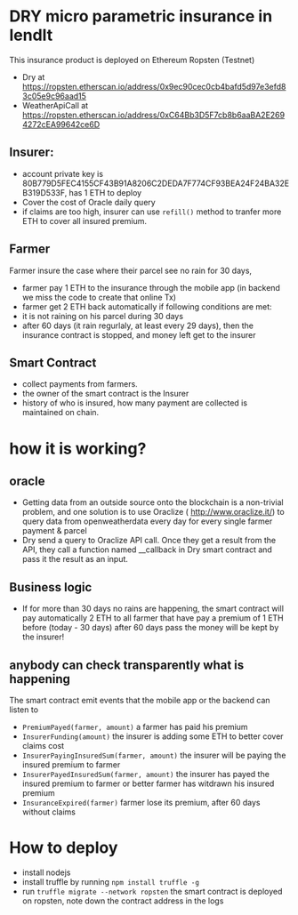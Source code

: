 # DRY micro parametric insurance in lendIt

This insurance product is deployed on Ethereum Ropsten (Testnet)
*  Dry at https://ropsten.etherscan.io/address/0x9ec90cec0cb4bafd5d97e3efd83c05e9c96aad15
*  WeatherApiCall at https://ropsten.etherscan.io/address/0xC64Bb3D5F7cb8b6aaBA2E2694272cEA99642ce6D

## Insurer:
* account private key is 80B779D5FEC4155CF43B91A8206C2DEDA7F774CF93BEA24F24BA32EB319D533F, has 1 ETH to deploy
* Cover the cost of Oracle daily query
* if claims are too high, insurer can use `refill()` method to tranfer more ETH to cover all insured premium.

## Farmer
Farmer insure the case where their parcel see no rain for 30 days,
* farmer pay 1 ETH to the insurance through the mobile app (in backend we miss the code to create that online Tx)
* farmer get 2 ETH back automatically if following conditions are met:
 * it is not raining on his parcel during 30 days
 * after 60 days (it rain regurlaly, at least every 29 days), then the insurance contract is stopped, and money left get to the insurer

## Smart Contract
* collect payments from farmers.
* the owner of the smart contract is the Insurer
* history of who is insured, how many payment are collected is maintained on chain.

# how it is working?

## oracle
* Getting data from an outside source onto the blockchain is a non-trivial problem, and one solution is to use Oraclize ( http://www.oraclize.it/) to query data from openweatherdata every day for every single farmer payment & parcel
* Dry send a query to Oraclize API call. Once they get a result from the API, they call a function named __callback in Dry smart contract and pass it the result as an input.

## Business logic
* If for more than 30 days no rains are happening, the smart contract will pay
automatically 2 ETH to all farmer that have  pay a premium of 1 ETH before (today - 30 days)
after 60 days pass the money will be kept by the insurer!

## anybody can check transparently what is happening
The smart contract emit events that the mobile app or the backend can listen to
* `PremiumPayed(farmer, amount)` a farmer has paid his premium
* `InsurerFunding(amount)`       the insurer is adding some ETH to better cover claims cost
* `InsurerPayingInsuredSum(farmer, amount)` the insurer will be paying the insured premium to farmer
* `InsurerPayedInsuredSum(farmer, amount)` the insurer has payed the insured premium to farmer or better farmer has witdrawn his insured premium
* `InsuranceExpired(farmer)`              farmer lose its premium, after 60 days without claims

# How to deploy
* install nodejs
* install truffle by running `npm install truffle -g`
* run `truffle migrate --network ropsten`
the smart contract is deployed on ropsten, note down the contract address in the logs
